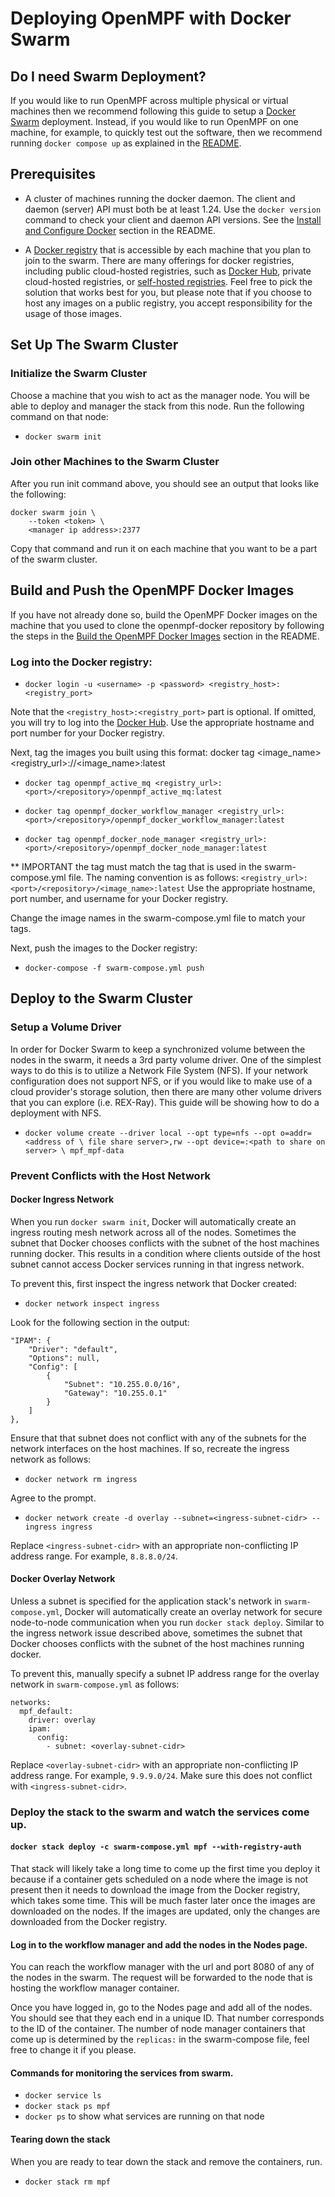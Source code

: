 # Deploying OpenMPF with Docker Swarm

## Do I need Swarm Deployment?

If you would like to run OpenMPF across multiple physical or virtual machines
then we recommend following this guide to setup a
[Docker Swarm](https://docs.docker.com/engine/swarm/) deployment. Instead, if
you would like to run OpenMPF on one machine, for example, to quickly test out
the software, then we recommend running `docker compose up` as explained in the
[README](README.md).

## Prerequisites

- A cluster of machines running the docker daemon. The client and daemon
(server) API must both be at least 1.24. Use the `docker version` command to
check your client and daemon API versions. See the [Install and Configure
Docker](README.md#install-and-configure-docker) section in the README.

- A [Docker registry](https://docs.docker.com/registry/) that is accessible by
each machine that you plan to join to
the swarm. There are many offerings for docker registries, including public
cloud-hosted registries, such as [Docker Hub](https://hub.docker.com/),
private cloud-hosted registries, or
[self-hosted registries](https://github.com/docker/distribution).
Feel free to pick the solution that works best for you, but please note that if
you choose to host any images on a public registry, you accept responsibility
for the usage of those images.

## Set Up The Swarm Cluster

### Initialize the Swarm Cluster

Choose a machine that you wish to act as the manager node. You will be able to
deploy and manager the stack from this node. Run the following command on that
node:
- `docker swarm init`

### Join other Machines to the Swarm Cluster

After you run init command above, you should see an output that looks like the
following:

```
docker swarm join \
    --token <token> \
    <manager ip address>:2377
```

Copy that command and run it on each machine that you want to be a part of the
swarm cluster.

## Build and Push the OpenMPF Docker Images

If you have not already done so, build the OpenMPF Docker images on the machine
that you used to clone the openmpf-docker repository by following the
steps in the [Build the OpenMPF Docker Images](README.md#build-the-openmpf-docker-images)
section in the README.

### Log into the Docker registry:

- `docker login -u <username> -p <password> <registry_host>:<registry_port>`

Note that the `<registry_host>:<registry_port>` part is optional. If omitted,
you will try to log into the [Docker Hub](https://hub.docker.com/). Use the
appropriate hostname and port number for your Docker registry.

Next, tag the images you built using this format:
docker tag <image_name> <registry_url>:<port>/<user>/<image_name>:latest

- `docker tag openmpf_active_mq <registry_url>:<port>/<repository>/openmpf_active_mq:latest`

- `docker tag openmpf_docker_workflow_manager <registry_url>:<port>/<repository>/openmpf_docker_workflow_manager:latest`

- `docker tag openmpf_docker_node_manager <registry_url>:<port>/<repository>/openmpf_docker_node_manager:latest`

** IMPORTANT the tag must match the tag that is used in the swarm-compose.yml
file. The naming convention is as follows:
`<registry_url>:<port>/<repository>/<image_name>:latest`
Use the appropriate hostname, port number, and username for your Docker registry.

Change the image names in the swarm-compose.yml file to match your tags.

Next, push the images to the Docker registry:

- `docker-compose -f swarm-compose.yml push`

## Deploy to the Swarm Cluster

### Setup a Volume Driver

In order for Docker Swarm to keep a synchronized volume between the nodes in the
swarm, it needs a 3rd party volume driver. One of the simplest ways to do this
is to utilize a Network File System (NFS). If your network configuration does
not support NFS, or if you would like to make use of a cloud provider's storage
solution, then there are many other volume drivers that you can explore (i.e.
REX-Ray). This guide will be showing how to do a deployment with NFS.

- `docker volume create --driver local --opt type=nfs --opt o=addr=<address of \
file share server>,rw --opt device=:<path to share on server> \
mpf_mpf-data`

### Prevent Conflicts with the Host Network

#### Docker Ingress Network

When you run `docker swarm init`, Docker will automatically create an ingress routing mesh network across all of the nodes. Sometimes the subnet that Docker chooses conflicts with the subnet of the host machines running docker. This results in a condition where clients outside of the host subnet cannot access Docker services running in that ingress network.

To prevent this, first inspect the ingress network that Docker created:

- `docker network inspect ingress`

Look for the following section in the output:

```
"IPAM": {
    "Driver": "default",
    "Options": null,
    "Config": [
        {
            "Subnet": "10.255.0.0/16",
            "Gateway": "10.255.0.1"
        }
    ]
},
```

Ensure that that subnet does not conflict with any of the subnets for the network interfaces on the host machines. If so, recreate the ingress network as follows:

- `docker network rm ingress`

Agree to the prompt.

- `docker network create -d overlay --subnet=<ingress-subnet-cidr> --ingress ingress`

Replace `<ingress-subnet-cidr>` with an appropriate non-conflicting IP address range. For example, `8.8.8.0/24`.

#### Docker Overlay Network

Unless a subnet is specified for the application stack's network in `swarm-compose.yml`, Docker will automatically create an overlay network for secure node-to-node communication when you run `docker stack deploy`. Similar to the ingress network issue described above, sometimes the subnet that Docker chooses conflicts with the subnet of the host machines running docker.

To prevent this, manually specify a subnet IP address range for the overlay network in `swarm-compose.yml` as follows:

```
networks:
  mpf_default:
    driver: overlay
    ipam:
      config:
        - subnet: <overlay-subnet-cidr>
```

Replace `<overlay-subnet-cidr>` with an appropriate non-conflicting IP address range. For example, `9.9.9.0/24`. Make sure this does not conflict with `<ingress-subnet-cidr>`.

### Deploy the stack to the swarm and watch the services come up.

#### `docker stack deploy -c swarm-compose.yml mpf --with-registry-auth`

That stack will likely take a long time to come up the first time you deploy it
because if a container gets scheduled on a node where the image is not present
then it needs to download the image from the Docker registry, which takes some time.
This will be much faster later once the images are downloaded on the nodes.
If the images are updated, only the changes are downloaded from the Docker
registry.

#### Log in to the workflow manager and add the nodes in the Nodes page.

You can reach the workflow manager with the url and port 8080 of any of the
nodes in the swarm. The request will be forwarded to the node that is hosting
the workflow manager container.

Once you have logged in, go to the Nodes page and add all of the nodes. You
should see that they each end in a unique ID. That number corresponds to the
ID of the container. The number of node manager containers that come up is
determined by the `replicas:` in the swarm-compose file, feel free to change it
if you please.

#### Commands for monitoring the services from swarm.

- `docker service ls`
- `docker stack ps mpf`
- `docker ps` to show what services are running on that node

#### Tearing down the stack

When you are ready to tear down the stack and remove the containers, run.

- `docker stack rm mpf`
